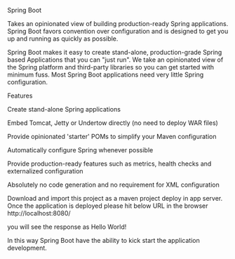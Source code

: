 Spring Boot


Takes an opinionated view of building production-ready Spring applications. Spring Boot favors convention over configuration and is designed to get you up and running as quickly as possible.

Spring Boot makes it easy to create stand-alone, production-grade Spring based Applications that you can "just run". We take an opinionated view of the Spring platform and third-party libraries so you can get started with minimum fuss. Most Spring Boot applications need very little Spring configuration.

Features

Create stand-alone Spring applications

Embed Tomcat, Jetty or Undertow directly (no need to deploy WAR files)

Provide opinionated 'starter' POMs to simplify your Maven configuration

Automatically configure Spring whenever possible

Provide production-ready features such as metrics, health checks and externalized configuration

Absolutely no code generation and no requirement for XML configuration


Download and import this project as a maven project deploy in app server.
Once the application is deployed please hit below URL in the browser
http://localhost:8080/

you will see the response as Hello World!

In this way Spring Boot have the ability to kick start the application development. 

